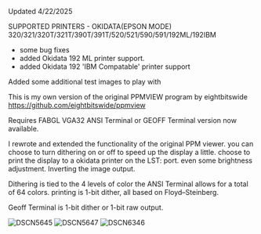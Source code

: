 Updated 4/22/2025

SUPPORTED PRINTERS - OKIDATA(EPSON MODE) 320/321/320T/321T/390T/391T/520/521/590/591/192ML/192IBM
* some bug fixes
* added Okidata 192 ML printer support.
* added Okidata 192 'IBM Compatable' printer support

Added some additional test images to play with

This is my own version of the original PPMVIEW program by eightbitswide
https://github.com/eightbitswide/ppmview

Requires FABGL VGA32 ANSI Terminal or GEOFF Terminal version now available.

I rewrote and extended the functionality of the original PPM viewer.
you can choose to turn dithering on or off to speed up the display a little.
choose to print the display to a okidata printer on the LST: port.
even some brightness adjustment.
Inverting the image output.

Dithering is tied to the 4 levels of color the ANSI Terminal allows for a total of 64 colors.
printing is 1-bit dither, all based on Floyd–Steinberg.

Geoff Terminal is 1-bit dither or 1-bit raw output.

![DSCN5645](https://github.com/user-attachments/assets/3efd3905-7d73-4c88-ac2e-c07a97e4275d)
![DSCN5647](https://github.com/user-attachments/assets/b0804be3-4dbc-401f-a78e-c09deb285ee4)
![DSCN6346](https://github.com/user-attachments/assets/f4efdf59-a600-4785-a676-6925dbd51c5e)
